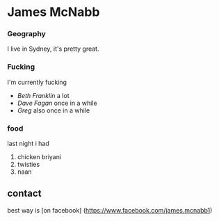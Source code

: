 # James McNabb

### Geography

I live in Sydney, it's pretty great.

### Fucking

I'm currently fucking

- *Beth Franklin* a lot
- *Dave Fagan* once in a while
- *Greg* also once in a while

### food

last night i had

1. chicken briyani
2. twisties
3. naan

## contact

best way is [on facebook] (https://www.facebook.com/james.mcnabb1)
